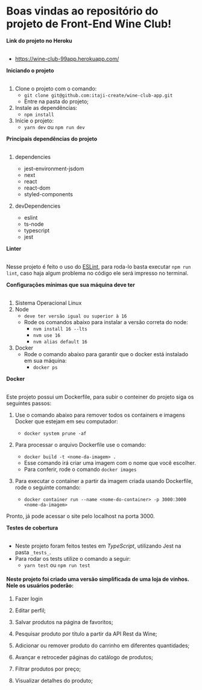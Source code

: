 # Boas vindas ao repositório do projeto de Front-End Wine Club!

<summary><strong>Link do projeto no Heroku</strong></summary><br />

  - https://wine-club-99app.herokuapp.com/

<summary><strong> Iniciando o projeto</strong></summary><br />

1. Clone o projeto com o comando:
    * `git clone git@github.com:itaji-create/wine-club-app.git`
    * Entre na pasta do projeto;
2. Instale as dependências:
    * `npm install`
3. Inicie o projeto:
    * `yarn dev` ou `npm run dev`


<summary><strong>Principais dependências do projeto</strong></summary><br />

1. dependencies
    - jest-environment-jsdom
    - next
    - react
    - react-dom
    - styled-components

2. devDependencies
    - eslint
    - ts-node
    - typescript
    - jest


<summary><strong>Linter</strong></summary><br />

Nesse projeto é feito o uso do [ESLint](https://eslint.org/), para roda-lo basta executar `npm run lint`, caso haja algum problema no código ele será impresso no terminal.


<summary><strong>Configurações mínimas que sua máquina deve ter</strong></summary><br />

1. Sistema Operacional Linux
2. Node
    * `deve ter versão igual ou superior à 16`
    * Rode os comandos abaixo para instalar a versão correta do node:
        * `nvm install 16 --lts`
        * `nvm use 16`
		* `nvm alias default 16` 
3. Docker
    * Rode o comando abaixo para garantir que o docker está instalado em sua máquina:
        * `docker ps`


<summary><strong>Docker</strong></summary><br />

Este projeto possui um Dockerfile, para subir o conteiner do projeto siga os seguintes passos:

1. Use o comando abaixo para remover todos os containers e imagens Docker que estejam em seu computador:
    * `docker system prune -af`

2. Para processar o arquivo Dockerfile use o comando:
    * `docker build -t <nome-da-imagem> .`
    * Esse comando irá criar uma imagem com o nome que você escolher.
    * Para conferir, rode o comando `docker images`

3. Para executar o container a partir da imagem criada usando Dockerfile, rode o seguinte comando:
    * `docker container run --name <nome-do-container> -p 3000:3000 <nome-da-imagem>`

Pronto, já pode acessar o site pelo localhost na porta 3000.

 
<summary><strong>Testes de cobertura</strong></summary><br />

* Neste projeto foram feitos testes em *TypeScript*, utilizando Jest na pasta `_tests_`.
* Para rodar os tests utilize o comando a seguir:
    * `yarn test` ou `npm run test`


<h4>Neste projeto foi criado uma versão simplificada de uma loja de vinhos. Nele os usuários poderão:</h4>

1. Fazer login

2. Editar perfil;

3. Salvar produtos na página de favoritos;

4. Pesquisar produto por título a partir da API Rest da Wine;

5. Adicionar ou remover produto do carrinho em diferentes quantidades;

6. Avançar e retroceder páginas do catálogo de produtos;

7. Filtrar produtos por preço;

8. Visualizar detalhes do produto;
